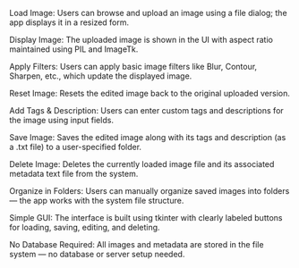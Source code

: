 Load Image: Users can browse and upload an image using a file dialog; the app displays it in a resized form.

Display Image: The uploaded image is shown in the UI with aspect ratio maintained using PIL and ImageTk.

Apply Filters: Users can apply basic image filters like Blur, Contour, Sharpen, etc., which update the displayed image.

Reset Image: Resets the edited image back to the original uploaded version.

Add Tags & Description: Users can enter custom tags and descriptions for the image using input fields.

Save Image: Saves the edited image along with its tags and description (as a .txt file) to a user-specified folder.

Delete Image: Deletes the currently loaded image file and its associated metadata text file from the system.

Organize in Folders: Users can manually organize saved images into folders — the app works with the system file structure.

Simple GUI: The interface is built using tkinter with clearly labeled buttons for loading, saving, editing, and deleting.

No Database Required: All images and metadata are stored in the file system — no database or server setup needed.
